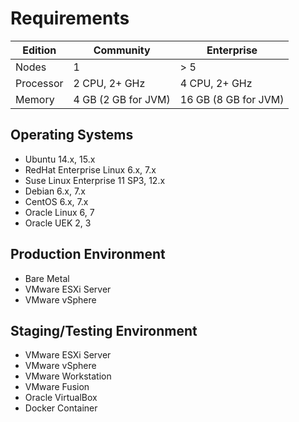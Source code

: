 # Requirements


| Edition | Community | Enterprise |
| --- | --- | --- |
| Nodes | 1 | > 5 |
| Processor | 2 CPU, 2+ GHz | 4 CPU, 2+ GHz |
| Memory | 4 GB (2 GB for JVM) | 16 GB (8 GB for JVM) |

## Operating Systems

-   Ubuntu 14.x, 15.x
-   RedHat Enterprise Linux 6.x, 7.x
-   Suse Linux Enterprise 11 SP3, 12.x
-   Debian 6.x, 7.x
-   CentOS 6.x, 7.x
-   Oracle Linux 6, 7
-   Oracle UEK 2, 3

## Production Environment

-   Bare Metal
-   VMware ESXi Server
-   VMware vSphere

## Staging/Testing Environment

-   VMware ESXi Server
-   VMware vSphere
-   VMware Workstation
-   VMware Fusion
-   Oracle VirtualBox
-   Docker Container
